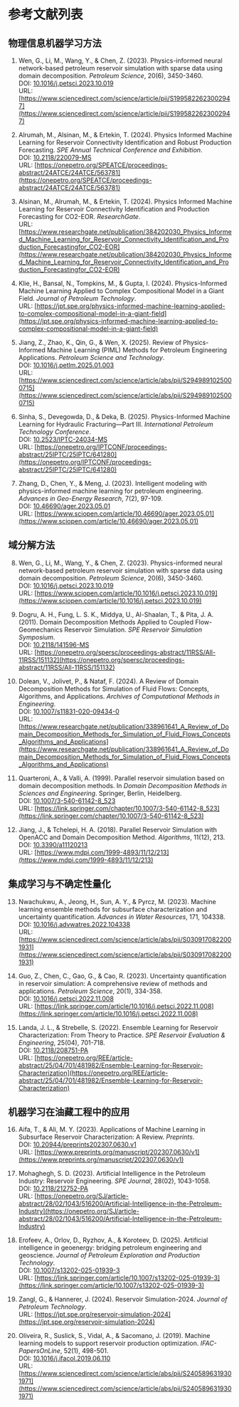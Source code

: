 # 参考文献列表

## 物理信息机器学习方法

1. Wen, G., Li, M., Wang, Y., & Chen, Z. (2023). Physics-informed neural network-based petroleum reservoir simulation with sparse data using domain decomposition. *Petroleum Science*, 20(6), 3450-3460.  
   DOI: [10.1016/j.petsci.2023.10.019](https://doi.org/10.1016/j.petsci.2023.10.019)  
   URL: [https://www.sciencedirect.com/science/article/pii/S1995822623002947](https://www.sciencedirect.com/science/article/pii/S1995822623002947)

2. Alrumah, M., Alsinan, M., & Ertekin, T. (2024). Physics Informed Machine Learning for Reservoir Connectivity Identification and Robust Production Forecasting. *SPE Annual Technical Conference and Exhibition*.  
   DOI: [10.2118/220079-MS](https://doi.org/10.2118/220079-MS)  
   URL: [https://onepetro.org/SPEATCE/proceedings-abstract/24ATCE/24ATCE/563781](https://onepetro.org/SPEATCE/proceedings-abstract/24ATCE/24ATCE/563781)

3. Alsinan, M., Alrumah, M., & Ertekin, T. (2024). Physics Informed Machine Learning for Reservoir Connectivity Identification and Production Forecasting for CO2-EOR. *ResearchGate*.  
   URL: [https://www.researchgate.net/publication/384202030_Physics_Informed_Machine_Learning_for_Reservoir_Connectivity_Identification_and_Production_Forecastingfor_CO2-EOR](https://www.researchgate.net/publication/384202030_Physics_Informed_Machine_Learning_for_Reservoir_Connectivity_Identification_and_Production_Forecastingfor_CO2-EOR)

4. Klie, H., Bansal, N., Tompkins, M., & Gupta, I. (2024). Physics-Informed Machine Learning Applied to Complex Compositional Model in a Giant Field. *Journal of Petroleum Technology*.  
   URL: [https://jpt.spe.org/physics-informed-machine-learning-applied-to-complex-compositional-model-in-a-giant-field](https://jpt.spe.org/physics-informed-machine-learning-applied-to-complex-compositional-model-in-a-giant-field)

5. Jiang, Z., Zhao, K., Qin, G., & Wen, X. (2025). Review of Physics-Informed Machine Learning (PIML) Methods for Petroleum Engineering Applications. *Petroleum Science and Technology*.  
   DOI: [10.1016/j.petlm.2025.01.003](https://doi.org/10.1016/j.petlm.2025.01.003)  
   URL: [https://www.sciencedirect.com/science/article/abs/pii/S2949891025000715](https://www.sciencedirect.com/science/article/abs/pii/S2949891025000715)

6. Sinha, S., Devegowda, D., & Deka, B. (2025). Physics-Informed Machine Learning for Hydraulic Fracturing—Part III. *International Petroleum Technology Conference*.  
   DOI: [10.2523/IPTC-24034-MS](https://doi.org/10.2523/IPTC-24034-MS)  
   URL: [https://onepetro.org/IPTCONF/proceedings-abstract/25IPTC/25IPTC/641280](https://onepetro.org/IPTCONF/proceedings-abstract/25IPTC/25IPTC/641280)

7. Zhang, D., Chen, Y., & Meng, J. (2023). Intelligent modeling with physics-informed machine learning for petroleum engineering. *Advances in Geo-Energy Research*, 7(2), 97-109.  
   DOI: [10.46690/ager.2023.05.01](https://doi.org/10.46690/ager.2023.05.01)  
   URL: [https://www.sciopen.com/article/10.46690/ager.2023.05.01](https://www.sciopen.com/article/10.46690/ager.2023.05.01)

## 域分解方法

8. Wen, G., Li, M., Wang, Y., & Chen, Z. (2023). Physics-informed neural network-based petroleum reservoir simulation with sparse data using domain decomposition. *Petroleum Science*, 20(6), 3450-3460.  
   DOI: [10.1016/j.petsci.2023.10.019](https://doi.org/10.1016/j.petsci.2023.10.019)  
   URL: [https://www.sciopen.com/article/10.1016/j.petsci.2023.10.019](https://www.sciopen.com/article/10.1016/j.petsci.2023.10.019)

9. Dogru, A. H., Fung, L. S. K., Middya, U., Al-Shaalan, T., & Pita, J. A. (2011). Domain Decomposition Methods Applied to Coupled Flow-Geomechanics Reservoir Simulation. *SPE Reservoir Simulation Symposium*.  
   DOI: [10.2118/141596-MS](https://doi.org/10.2118/141596-MS)  
   URL: [https://onepetro.org/spersc/proceedings-abstract/11RSS/All-11RSS/151132](https://onepetro.org/spersc/proceedings-abstract/11RSS/All-11RSS/151132)

10. Dolean, V., Jolivet, P., & Nataf, F. (2024). A Review of Domain Decomposition Methods for Simulation of Fluid Flows: Concepts, Algorithms, and Applications. *Archives of Computational Methods in Engineering*.  
    DOI: [10.1007/s11831-020-09434-0](https://doi.org/10.1007/s11831-020-09434-0)  
    URL: [https://www.researchgate.net/publication/338961641_A_Review_of_Domain_Decomposition_Methods_for_Simulation_of_Fluid_Flows_Concepts_Algorithms_and_Applications](https://www.researchgate.net/publication/338961641_A_Review_of_Domain_Decomposition_Methods_for_Simulation_of_Fluid_Flows_Concepts_Algorithms_and_Applications)

11. Quarteroni, A., & Valli, A. (1999). Parallel reservoir simulation based on domain decomposition methods. In *Domain Decomposition Methods in Sciences and Engineering*. Springer, Berlin, Heidelberg.  
    DOI: [10.1007/3-540-61142-8_523](https://doi.org/10.1007/3-540-61142-8_523)  
    URL: [https://link.springer.com/chapter/10.1007/3-540-61142-8_523](https://link.springer.com/chapter/10.1007/3-540-61142-8_523)

12. Jiang, J., & Tchelepi, H. A. (2018). Parallel Reservoir Simulation with OpenACC and Domain Decomposition Method. *Algorithms*, 11(12), 213.  
    DOI: [10.3390/a11120213](https://doi.org/10.3390/a11120213)  
    URL: [https://www.mdpi.com/1999-4893/11/12/213](https://www.mdpi.com/1999-4893/11/12/213)

## 集成学习与不确定性量化

13. Nwachukwu, A., Jeong, H., Sun, A. Y., & Pyrcz, M. (2023). Machine learning ensemble methods for subsurface characterization and uncertainty quantification. *Advances in Water Resources*, 171, 104338.  
    DOI: [10.1016/j.advwatres.2022.104338](https://doi.org/10.1016/j.advwatres.2022.104338)  
    URL: [https://www.sciencedirect.com/science/article/abs/pii/S0309170822001931](https://www.sciencedirect.com/science/article/abs/pii/S0309170822001931)

14. Guo, Z., Chen, C., Gao, G., & Cao, R. (2023). Uncertainty quantification in reservoir simulation: A comprehensive review of methods and applications. *Petroleum Science*, 20(1), 334-358.  
    DOI: [10.1016/j.petsci.2022.11.008](https://doi.org/10.1016/j.petsci.2022.11.008)  
    URL: [https://link.springer.com/article/10.1016/j.petsci.2022.11.008](https://link.springer.com/article/10.1016/j.petsci.2022.11.008)

15. Landa, J. L., & Strebelle, S. (2022). Ensemble Learning for Reservoir Characterization: From Theory to Practice. *SPE Reservoir Evaluation & Engineering*, 25(04), 701-718.  
    DOI: [10.2118/208751-PA](https://doi.org/10.2118/208751-PA)  
    URL: [https://onepetro.org/REE/article-abstract/25/04/701/481982/Ensemble-Learning-for-Reservoir-Characterization](https://onepetro.org/REE/article-abstract/25/04/701/481982/Ensemble-Learning-for-Reservoir-Characterization)

## 机器学习在油藏工程中的应用

16. Aifa, T., & Ali, M. Y. (2023). Applications of Machine Learning in Subsurface Reservoir Characterization: A Review. *Preprints*.  
    DOI: [10.20944/preprints202307.0630.v1](https://doi.org/10.20944/preprints202307.0630.v1)  
    URL: [https://www.preprints.org/manuscript/202307.0630/v1](https://www.preprints.org/manuscript/202307.0630/v1)

17. Mohaghegh, S. D. (2023). Artificial Intelligence in the Petroleum Industry: Reservoir Engineering. *SPE Journal*, 28(02), 1043-1058.  
    DOI: [10.2118/212752-PA](https://doi.org/10.2118/212752-PA)  
    URL: [https://onepetro.org/SJ/article-abstract/28/02/1043/516200/Artificial-Intelligence-in-the-Petroleum-Industry](https://onepetro.org/SJ/article-abstract/28/02/1043/516200/Artificial-Intelligence-in-the-Petroleum-Industry)

18. Erofeev, A., Orlov, D., Ryzhov, A., & Koroteev, D. (2025). Artificial intelligence in geoenergy: bridging petroleum engineering and geoscience. *Journal of Petroleum Exploration and Production Technology*.  
    DOI: [10.1007/s13202-025-01939-3](https://doi.org/10.1007/s13202-025-01939-3)  
    URL: [https://link.springer.com/article/10.1007/s13202-025-01939-3](https://link.springer.com/article/10.1007/s13202-025-01939-3)

19. Zangl, G., & Hannerer, J. (2024). Reservoir Simulation-2024. *Journal of Petroleum Technology*.  
    URL: [https://jpt.spe.org/reservoir-simulation-2024](https://jpt.spe.org/reservoir-simulation-2024)

20. Oliveira, R., Suslick, S., Vidal, A., & Sacomano, J. (2019). Machine learning models to support reservoir production optimization. *IFAC-PapersOnLine*, 52(1), 498-501.  
    DOI: [10.1016/j.ifacol.2019.06.110](https://doi.org/10.1016/j.ifacol.2019.06.110)  
    URL: [https://www.sciencedirect.com/science/article/abs/pii/S2405896319301971](https://www.sciencedirect.com/science/article/abs/pii/S2405896319301971)
